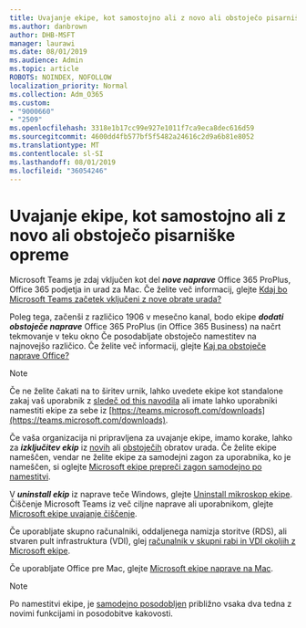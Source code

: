 ```yaml
---
title: Uvajanje ekipe, kot samostojno ali z novo ali obstoječo pisarniške opreme
ms.author: danbrown
author: DHB-MSFT
manager: laurawi
ms.date: 08/01/2019
ms.audience: Admin
ms.topic: article
ROBOTS: NOINDEX, NOFOLLOW
localization_priority: Normal
ms.collection: Adm_O365
ms.custom:
- "9000660"
- "2509"
ms.openlocfilehash: 3318e1b17cc99e927e1011f7ca9eca8dec616d59
ms.sourcegitcommit: 4600dd4fb577bf5f5482a24616c2d9a6b81e8052
ms.translationtype: MT
ms.contentlocale: sl-SI
ms.lasthandoff: 08/01/2019
ms.locfileid: "36054246"
---
```

# <a name="deploying-teams-as-standalone-or-with-new-or-existing-office-installations"></a>Uvajanje ekipe, kot samostojno ali z novo ali obstoječo pisarniške opreme

Microsoft Teams je zdaj vključen kot del ***nove naprave*** Office 365 ProPlus, Office 365 podjetja in urad za Mac. Če želite več informacij, glejte [Kdaj bo Microsoft Teams začetek vključeni z nove obrate urada?](https://docs.microsoft.com/deployoffice/teams-install#when-will-microsoft-teams-start-being-included-with-new-installations-of-office-365-proplus)

Poleg tega, začenši z različico 1906 v mesečno kanal, bodo ekipe ***dodati obstoječe naprave*** Office 365 ProPlus (in Office 365 Business) na načrt tekmovanje v teku okno Če posodabljate obstoječo namestitev na najnovejšo različico. Če želite več informacij, glejte [Kaj pa obstoječe naprave Office?](https://docs.microsoft.com/deployoffice/teams-install#what-about-existing-installations-of-office-365-proplus)

> [!NOTE]
> Če ne želite čakati na to širitev urnik, lahko uvedete ekipe kot standalone zakaj vaš uporabnik z [sledeč od this navodila](https://docs.microsoft.com/MicrosoftTeams/msi-deployment) ali imate lahko uporabniki namestiti ekipe za sebe iz [https://teams.microsoft.com/downloads](https://teams.microsoft.com/downloads).

Če vaša organizacija ni pripravljena za uvajanje ekipe, imamo korake, lahko za ***izključitev ekip*** iz [novih](https://docs.microsoft.com/deployoffice/teams-install#how-to-exclude-microsoft-teams-from-new-installations-of-office-365-proplus) ali [obstoječih](https://docs.microsoft.com/deployoffice/teams-install#use-group-policy-to-control-the-installation-of-microsoft-teams) obratov urada. Če želite ekipe nameščen, vendar ne želite ekipe za samodejni zagon za uporabnika, ko je nameščen, si oglejte [Microsoft ekipe prepreči zagon samodejno po namestitvi](https://docs.microsoft.com/deployoffice/teams-install#use-group-policy-to-prevent-microsoft-teams-from-starting-automatically-after-installation).

V ***uninstall ekip*** iz naprave teče Windows, glejte [Uninstall mikroskop ekipe](https://support.office.com/article/3b159754-3c26-4952-abe7-57d27f5f4c81). Čiščenje Microsoft Teams iz več ciljne naprave ali uporabnikom, glejte [Microsoft ekipe uvajanje čiščenje](https://docs.microsoft.com/microsoftteams/scripts/powershell-script-teams-deployment-clean-up).

Če uporabljate skupno računalniki, oddaljenega namizja storitve (RDS), ali stvaren pult infrastruktura (VDI), glej [računalnik v skupni rabi in VDI okoljih z Microsoft ekipe](https://docs.microsoft.com/deployoffice/teams-install#shared-computer-and-vdi-environments-with-microsoft-teams).

Če uporabljate Office pre Mac, glejte [Microsoft ekipe naprave na Mac](https://docs.microsoft.com/deployoffice/teams-install#microsoft-teams-installations-on-a-mac).

> [!NOTE]
> Po namestitvi ekipe, je [samodejno posodobljen](https://docs.microsoft.com/deployoffice/teams-install#feature-and-quality-updates-for-microsoft-teams) približno vsaka dva tedna z novimi funkcijami in posodobitve kakovosti. 